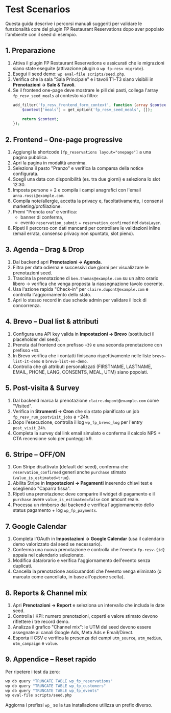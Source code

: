 # Test Scenarios

Questa guida descrive i percorsi manuali suggeriti per validare le funzionalità core del plugin FP Restaurant Reservations dopo aver popolato l'ambiente con il seed di esempio.

## 1. Preparazione

1. Attiva il plugin FP Restaurant Reservations e assicurati che le migrazioni siano state eseguite (attivazione plugin o `wp fp-resv migrate`).
2. Esegui il seed demo: `wp eval-file scripts/seed.php`.
3. Verifica che la sala "Sala Principale" e i tavoli T1–T3 siano visibili in **Prenotazioni → Sale & Tavoli**.
4. Se il frontend one-page deve mostrare le pill dei pasti, collega l'array `fp_resv_seed_meals` al contesto via filtro:
   ```php
   add_filter('fp_resv_frontend_form_context', function (array $context) {
       $context['meals'] = get_option('fp_resv_seed_meals', []);

       return $context;
   });
   ```

## 2. Frontend – One-page progressive

1. Aggiungi la shortcode `[fp_reservations layout="onepage"]` a una pagina pubblica.
2. Apri la pagina in modalità anonima.
3. Seleziona il pasto "Pranzo" e verifica la comparsa della notice configurata.
4. Scegli una data con disponibilità (es. tra due giorni) e seleziona lo slot 12:30.
5. Imposta persone = 2 e compila i campi anagrafici con l'email `anna.rossi@example.com`.
6. Compila note/allergie, accetta la privacy e, facoltativamente, i consensi marketing/profilazione.
7. Premi "Prenota ora" e verifica:
   - banner di conferma,
   - evento `reservation_submit` + `reservation_confirmed` nel `dataLayer`.
8. Ripeti il percorso con dati mancanti per controllare le validazioni inline (email errata, consenso privacy non spuntato, slot pieno).

## 3. Agenda – Drag & Drop

1. Dal backend apri **Prenotazioni → Agenda**.
2. Filtra per data odierna e successivi due giorni per visualizzare le prenotazioni seed.
3. Trascina la prenotazione di `ben.thomas@example.com` su un altro orario libero → verifica che venga proposta la riassegnazione tavolo coerente.
4. Usa l'azione rapida "Check-in" per `claire.dupont@example.com` e controlla l'aggiornamento dello stato.
5. Apri lo stesso record in due schede admin per validare il lock di concorrenza.

## 4. Brevo – Dual list & attributi

1. Configura una API key valida in **Impostazioni → Brevo** (sostituisci il placeholder del seed).
2. Prenota dal frontend con prefisso `+39` e una seconda prenotazione con prefisso `+33`.
3. In Brevo verifica che i contatti finiscano rispettivamente nelle liste `brevo-list-it-demo` e `brevo-list-en-demo`.
4. Controlla che gli attributi personalizzati (FIRSTNAME, LASTNAME, EMAIL, PHONE, LANG, CONSENTS, MEAL, UTM) siano popolati.

## 5. Post-visita & Survey

1. Dal backend marca la prenotazione `claire.dupont@example.com` come "Visited".
2. Verifica in **Strumenti → Cron** che sia stato pianificato un job `fp_resv_run_postvisit_jobs` a +24h.
3. Dopo l'esecuzione, controlla il log `wp_fp_brevo_log` per l'entry `post_visit_24h`.
4. Completa la survey dal link email simulato e conferma il calcolo NPS + CTA recensione solo per punteggi ≥9.

## 6. Stripe – OFF/ON

1. Con Stripe disattivato (default del seed), conferma che `reservation_confirmed` generi anche `purchase` stimato (`value_is_estimated=true`).
2. Abilita Stripe in **Impostazioni → Pagamenti** inserendo chiavi test e scegliendo "Caparra fissa".
3. Ripeti una prenotazione: deve comparire il widget di pagamento e il `purchase` avere `value_is_estimated=false` con amount reale.
4. Processa un rimborso dal backend e verifica l'aggiornamento dello status pagamento + log `wp_fp_payments`.

## 7. Google Calendar

1. Completa l'OAuth in **Impostazioni → Google Calendar** (usa il calendario demo valorizzato dal seed se necessario).
2. Conferma una nuova prenotazione e controlla che l'evento `fp-resv-{id}` appaia nel calendario selezionato.
3. Modifica data/orario e verifica l'aggiornamento dell'evento senza duplicati.
4. Cancella la prenotazione assicurandoti che l'evento venga eliminato (o marcato come cancellato, in base all'opzione scelta).

## 8. Reports & Channel mix

1. Apri **Prenotazioni → Report** e seleziona un intervallo che includa le date seed.
2. Controlla i KPI: numero prenotazioni, coperti e valore stimato devono riflettere i tre record demo.
3. Analizza il grafico "Channel mix": le UTM del seed devono essere assegnate ai canali Google Ads, Meta Ads e Email/Direct.
4. Esporta il CSV e verifica la presenza dei campi `utm_source`, `utm_medium`, `utm_campaign` e `value`.

## 9. Appendice – Reset rapido

Per ripetere i test da zero:

```bash
wp db query "TRUNCATE TABLE wp_fp_reservations"
wp db query "TRUNCATE TABLE wp_fp_customers"
wp db query "TRUNCATE TABLE wp_fp_events"
wp eval-file scripts/seed.php
```

Aggiorna i prefissi `wp_` se la tua installazione utilizza un prefix diverso.
